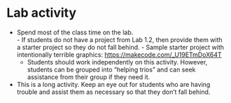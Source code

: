 # Lab activity

- Spend most of the class time on the lab.\
      - If students do not have a project from Lab 1.2, then provide them with a starter project so they do not fall behind.
      - Sample starter project with intentionally terrible graphics:
<https://makecode.com/_U19ETmDoX64T>
  - Students should work independently on this activity. However, students can be grouped into “helping trios” and can seek assistance from their group if they need it.
- This is a long activity. Keep an eye out for students who are having trouble and assist them as necessary so that they don’t fall behind.

